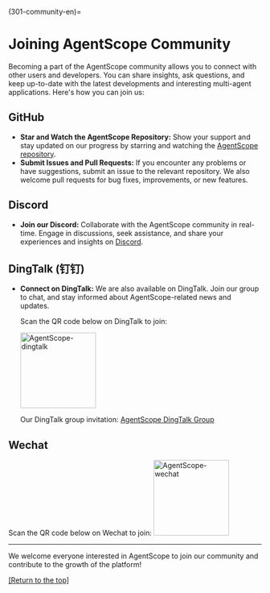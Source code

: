 (301-community-en)=

# Joining AgentScope Community

Becoming a part of the AgentScope community allows you to connect with other users and developers. You can share insights, ask questions, and keep up-to-date with the latest developments and interesting multi-agent applications. Here's how you can join us:

## GitHub

- **Star and Watch the AgentScope Repository:** Show your support and stay updated on our progress by starring and watching the [AgentScope repository](https://github.com/modelscope/agentscope).
- **Submit Issues and Pull Requests:** If you encounter any problems or have suggestions, submit an issue to the relevant repository. We also welcome pull requests for bug fixes, improvements, or new features.

## Discord

- **Join our Discord:** Collaborate with the AgentScope community in real-time. Engage in discussions, seek assistance, and share your experiences and insights on [Discord](https://discord.gg/eYMpfnkG8h).

## DingTalk (钉钉)

- **Connect on DingTalk:** We are also available on DingTalk. Join our group to chat, and stay informed about AgentScope-related news and updates.

  Scan the QR code below on DingTalk to join:

  <img width="150" src="https://img.alicdn.com/imgextra/i2/O1CN01tuJ5971OmAqNg9cOw_!!6000000001747-0-tps-444-460.jpg" alt="AgentScope-dingtalk">

  Our DingTalk group invitation: [AgentScope DingTalk Group](https://qr.dingtalk.com/action/joingroup?code=v1,k1,20IUyRX5XZQ2vWjKDsjvI9dhcXjGZi3bq1pFfDZINCM=&_dt_no_comment=1&origin=11)

## Wechat

Scan the QR code below on Wechat to join:  <img width="150" src="https://img.alicdn.com/imgextra/i3/O1CN01UyfWfx1CYBM3WqlBy_!!6000000000092-2-tps-400-400.png" alt="AgentScope-wechat">

---

We welcome everyone interested in AgentScope to join our community and contribute to the growth of the platform!

[[Return to the top]](#301-community-en)
